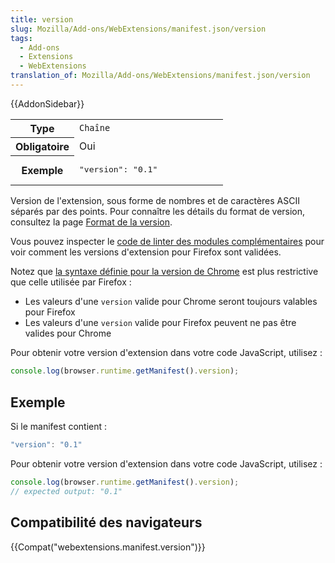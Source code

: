 ```yaml
---
title: version
slug: Mozilla/Add-ons/WebExtensions/manifest.json/version
tags:
  - Add-ons
  - Extensions
  - WebExtensions
translation_of: Mozilla/Add-ons/WebExtensions/manifest.json/version
---
```

{{AddonSidebar}}

<table class="standard-table">
  <tbody>
    <tr>
      <th scope="row" style="width: 30%">Type</th>
      <td><code>Chaîne</code></td>
    </tr>
    <tr>
      <th scope="row">Obligatoire</th>
      <td>Oui</td>
    </tr>
    <tr>
      <th scope="row">Exemple</th>
      <td><pre class="brush: json">"version": "0.1"</pre></td>
    </tr>
  </tbody>
</table>

Version de l'extension, sous forme de nombres et de caractères ASCII séparés par des points. Pour connaître les détails du format de version, consultez la page [Format de la version](/fr/docs/Toolkit_version_format).

Vous pouvez inspecter le [code de linter des modules complémentaires](https://github.com/mozilla/addons-linter/blob/master/src/schema/formats.js#L10) pour voir comment les versions d'extension pour Firefox sont validées.

Notez que [la syntaxe définie pour la version de Chrome](https://developer.chrome.com/extensions/manifest/version) est plus restrictive que celle utilisée par Firefox :

- Les valeurs d'une `version` valide pour Chrome seront toujours valables pour Firefox
- Les valeurs d'une `version` valide pour Firefox peuvent ne pas être valides pour Chrome

Pour obtenir votre version d'extension dans votre code JavaScript, utilisez :

```js
console.log(browser.runtime.getManifest().version);
```

## Exemple

Si le manifest contient :

```js
"version": "0.1"
```

Pour obtenir votre version d'extension dans votre code JavaScript, utilisez :

```js
console.log(browser.runtime.getManifest().version);
// expected output: "0.1"
```

## Compatibilité des navigateurs

{{Compat("webextensions.manifest.version")}}
